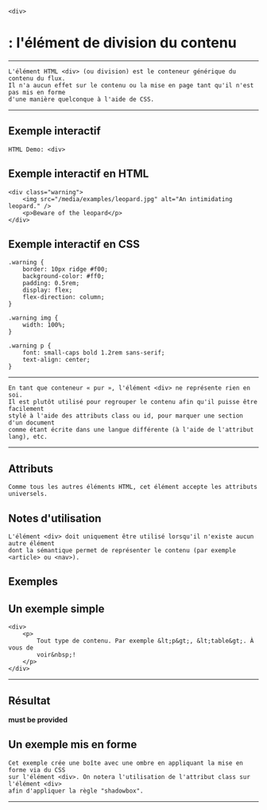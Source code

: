     <div> 
# **: l'élément de division du contenu**

---


    L'élément HTML <div> (ou division) est le conteneur générique du contenu du flux. 
    Il n'a aucun effet sur le contenu ou la mise en page tant qu'il n'est pas mis en forme 
    d'une manière quelconque à l'aide de CSS.

---


## **Exemple interactif**

    HTML Demo: <div>


## **Exemple interactif en HTML**

    <div class="warning">
        <img src="/media/examples/leopard.jpg" alt="An intimidating leopard." />
        <p>Beware of the leopard</p>
    </div>


## **Exemple interactif en CSS**
    .warning {
        border: 10px ridge #f00;
        background-color: #ff0;
        padding: 0.5rem;
        display: flex;
        flex-direction: column;
    }

    .warning img {
        width: 100%;
    }

    .warning p {
        font: small-caps bold 1.2rem sans-serif;
        text-align: center;
    }

---


    En tant que conteneur « pur », l'élément <div> ne représente rien en soi. 
    Il est plutôt utilisé pour regrouper le contenu afin qu'il puisse être facilement 
    stylé à l'aide des attributs class ou id, pour marquer une section d'un document 
    comme étant écrite dans une langue différente (à l'aide de l'attribut lang), etc.

---


## **Attributs**

    Comme tous les autres éléments HTML, cet élément accepte les attributs universels.


## **Notes d'utilisation**

    L'élément <div> doit uniquement être utilisé lorsqu'il n'existe aucun autre élément 
    dont la sémantique permet de représenter le contenu (par exemple <article> ou <nav>).


## **Exemples**

## Un exemple simple

    <div>
        <p>
            Tout type de contenu. Par exemple &lt;p&gt;, &lt;table&gt;. À vous de
            voir&nbsp;!
        </p>
    </div>

---

## Résultat

**must be provided**

## Un exemple mis en forme

    Cet exemple crée une boîte avec une ombre en appliquant la mise en forme via du CSS 
    sur l'élément <div>. On notera l'utilisation de l'attribut class sur l'élément <div> 
    afin d'appliquer la règle "shadowbox".

---